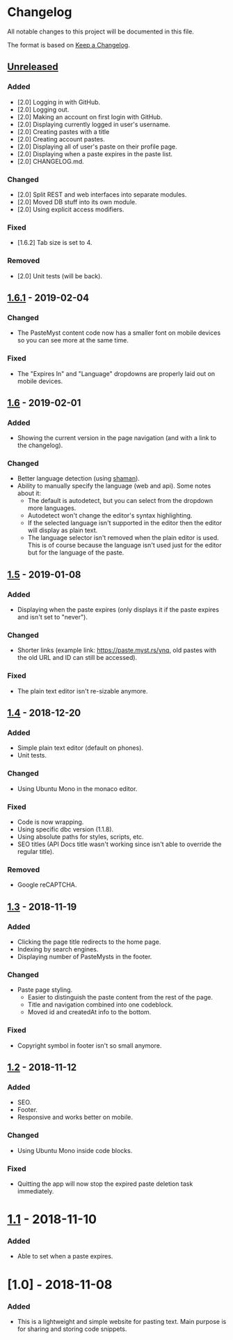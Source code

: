 # Changelog

All notable changes to this project will be documented in this file.

The format is based on [Keep a Changelog](https://keepachangelog.com/en/1.0.0/).

## [Unreleased]

### Added

- [2.0] Logging in with GitHub.
- [2.0] Logging out.
- [2.0] Making an account on first login with GitHub.
- [2.0] Displaying currently logged in user's username.
- [2.0] Creating pastes with a title
- [2.0] Creating account pastes.
- [2.0] Displaying all of user's paste on their profile page.
- [2.0] Displaying when a paste expires in the paste list.
- [2.0] CHANGELOG.md.

### Changed

- [2.0] Split REST and web interfaces into separate modules.
- [2.0] Moved DB stuff into its own module.
- [2.0] Using explicit access modifiers.

### Fixed

- [1.6.2] Tab size is set to 4.

### Removed

- [2.0] Unit tests (will be back).

## [1.6.1] - 2019-02-04

### Changed

- The PasteMyst content code now has a smaller font on mobile devices so you can see more at the same time.

### Fixed

- The "Expires In" and "Language" dropdowns are properly laid out on mobile devices.

## [1.6] - 2019-02-01

### Added

- Showing the current version in the page navigation (and with a link to the changelog).

### Changed

- Better language detection (using [shaman](https://github.com/Prev/shaman)).
- Ability to manually specify the language (web and api). Some notes about it:
  - The default is autodetect, but you can select from the dropdown more languages.
  - Autodetect won't change the editor's syntax highlighting.
  - If the selected language isn't supported in the editor then the editor will display as plain text.
  - The language selector isn't removed when the plain editor is used. This is of course because the language isn't used just for the editor but for the language of the paste.

## [1.5] - 2019-01-08

### Added

- Displaying when the paste expires (only displays it if the paste expires and isn't set to "never").

### Changed

- Shorter links (example link: https://paste.myst.rs/ynq, old pastes with the old URL and ID can still be accessed).

### Fixed

- The plain text editor isn't re-sizable anymore.

## [1.4] - 2018-12-20

### Added

- Simple plain text editor (default on phones).
- Unit tests.

### Changed

- Using Ubuntu Mono in the monaco editor.

### Fixed

- Code is now wrapping.
- Using specific dbc version (1.1.8).
- Using absolute paths for styles, scripts, etc.
- SEO titles (API Docs title wasn't working since isn't able to override the regular title).

### Removed

- Google reCAPTCHA.

## [1.3] - 2018-11-19

### Added

- Clicking the page title redirects to the home page.
- Indexing by search engines.
- Displaying number of PasteMysts in the footer.

### Changed

- Paste page styling.
  - Easier to distinguish the paste content from the rest of the page.
  - Title and navigation combined into one codeblock.
  - Moved id and createdAt info to the bottom.

### Fixed

- Copyright symbol in footer isn't so small anymore.

## [1.2] - 2018-11-12

### Added

- SEO.
- Footer.
- Responsive and works better on mobile.

### Changed

- Using Ubuntu Mono inside code blocks.

### Fixed

- Quitting the app will now stop the expired paste deletion task immediately.

# [1.1] - 2018-11-10

### Added

- Able to set when a paste expires.

# [1.0] - 2018-11-08

### Added

- This is a lightweight and simple website for pasting text. Main purpose is for sharing and storing code snippets.

[Unreleased]: https://github.com/codemyst/pastemyst/compare/1.6.1...HEAD
[1.1]: https://github.com/codemyst/pastemyst/compare/1.0...1.1
[1.2]: https://github.com/codemyst/pastemyst/compare/1.1...1.2
[1.3]: https://github.com/codemyst/pastemyst/compare/1.2...1.3
[1.4]: https://github.com/codemyst/pastemyst/compare/1.3...1.4
[1.5]: https://github.com/codemyst/pastemyst/compare/1.4...1.5
[1.6]: https://github.com/codemyst/pastemyst/compare/1.5...1.6
[1.6.1]: https://github.com/codemyst/pastemyst/compare/1.6...1.6.1